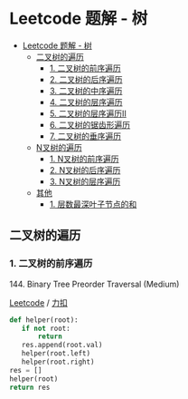 # Leetcode 题解 - 树
<!-- GFM-TOC -->
* [Leetcode 题解 - 树](#leetcode-题解---树)
    * [二叉树的遍历](#二叉树的遍历)
        * [1. 二叉树的前序遍历](#1-二叉树的前序遍历)
        * [2. 二叉树的后序遍历](#2-二叉树的后序遍历)
        * [3. 二叉树的中序遍历](#3-二叉树的中序遍历)
        * [4. 二叉树的层序遍历](#4-二叉树的层序遍历)
        * [5. 二叉树的层序遍历II](#5-二叉树的层序遍历II)
        * [6. 二叉树的锯齿形遍历](#6-二叉树的锯齿形遍历)
        * [7. 二叉树的垂序遍历](#7-二叉树的垂序遍历)
    * [N叉树的遍历](#N叉树的遍历)
        * [1. N叉树的前序遍历](#1-N叉树的前序遍历)
        * [2. N叉树的后序遍历](#2-N叉树的前序遍历)
        * [3. N叉树的层序遍历](#3-N叉树的层序遍历)
    * [其他](#其他)
        * [1. 层数最深叶子节点的和](#1-层数最深叶子节点的和)
<!-- GFM-TOC -->

## 二叉树的遍历

### 1. 二叉树的前序遍历

144\. Binary Tree Preorder Traversal (Medium)

[Leetcode](https://leetcode.com/problems/binary-tree-preorder-traversal/) / [力扣](https://leetcode-cn.com/problems/binary-tree-preorder-traversal/)

```python
def helper(root):
   if not root:
       return
   res.append(root.val)
   helper(root.left)
   helper(root.right)
res = []
helper(root)
return res
```

